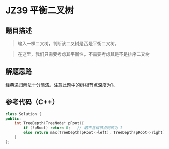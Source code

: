 # JZ39 平衡二叉树
## 题目描述

> 输入一棵二叉树，判断该二叉树是否是平衡二叉树。

> 在这里，我们只需要考虑其平衡性，不需要考虑其是不是排序二叉树

## 解题思路
经典递归解法十分简洁。注意此题中的树根节点深度为1。

## 参考代码（C++）
```C++
class Solution {
public:
    int TreeDepth(TreeNode* pRoot){
        if (!pRoot) return 0;   // 若不含根节点则改为-1
        else return max(TreeDepth(pRoot->left), TreeDepth(pRoot->right))+1;
    }
};
```
